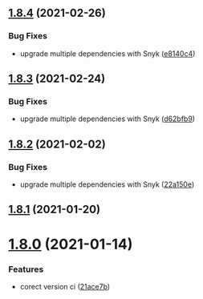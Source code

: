 ## [1.8.4](https://github.com/vlaraort/addon-screen-reader/compare/v1.8.3...v1.8.4) (2021-02-26)


### Bug Fixes

* upgrade multiple dependencies with Snyk ([e8140c4](https://github.com/vlaraort/addon-screen-reader/commit/e8140c4dcb3532bec9d74d99ffc9563bc0a1da41))



## [1.8.3](https://github.com/vlaraort/addon-screen-reader/compare/v1.8.2...v1.8.3) (2021-02-24)


### Bug Fixes

* upgrade multiple dependencies with Snyk ([d62bfb9](https://github.com/vlaraort/addon-screen-reader/commit/d62bfb9860eea8b2a7b2eea933c2e10c1dccf19c))



## [1.8.2](https://github.com/vlaraort/addon-screen-reader/compare/v1.8.1...v1.8.2) (2021-02-02)


### Bug Fixes

* upgrade multiple dependencies with Snyk ([22a150e](https://github.com/vlaraort/addon-screen-reader/commit/22a150ed57762bc1b2bfb6d2edeeb86bb42dfb6b))



## [1.8.1](https://github.com/vlaraort/addon-screen-reader/compare/v1.8.0...v1.8.1) (2021-01-20)



# [1.8.0](https://github.com/vlaraort/addon-screen-reader/compare/v1.7.0...v1.8.0) (2021-01-14)


### Features

* corect version ci ([21ace7b](https://github.com/vlaraort/addon-screen-reader/commit/21ace7bc63998e966c72cada2657b771c0b251be))



